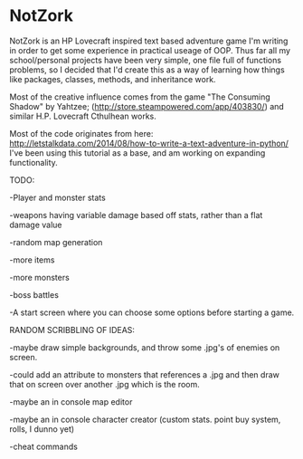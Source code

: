 # NotZork
NotZork is an HP Lovecraft inspired text based adventure game I'm writing in order to get some experience in 
practical useage of OOP. Thus far all my school/personal projects have been very simple, one file full of 
functions problems, so I decided that I'd create this as a way of learning how things like packages, classes, 
methods, and inheritance work.

Most of the creative influence comes from the game "The Consuming Shadow" by Yahtzee; (http://store.steampowered.com/app/403830/)
and similar H.P. Lovecraft Cthulhean works. 

Most of the code originates from here: http://letstalkdata.com/2014/08/how-to-write-a-text-adventure-in-python/
I've been using this tutorial as a base, and am working on expanding functionality.

TODO:

-Player and monster stats

-weapons having variable damage based off stats, rather than a flat damage value

-random map generation

-more items

-more monsters

-boss battles

-A start screen where you can choose some options before starting a game.


RANDOM SCRIBBLING OF IDEAS:

-maybe draw simple backgrounds, and throw some .jpg's of enemies on screen.

-could add an attribute to monsters that references a .jpg and then draw that on screen over another .jpg which is the room.

-maybe an in console map editor

-maybe an in console character creator (custom stats. point buy system, rolls, I dunno yet)

-cheat commands
